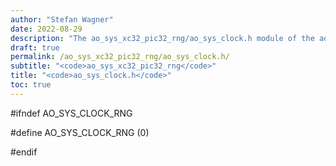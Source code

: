 ```yaml
---
author: "Stefan Wagner"
date: 2022-08-29
description: "The ao_sys_xc32_pic32_rng/ao_sys_clock.h module of the ao real-time operating system."
draft: true
permalink: /ao_sys_xc32_pic32_rng/ao_sys_clock.h/ 
subtitle: "<code>ao_sys_xc32_pic32_rng</code>"
title: "<code>ao_sys_clock.h</code>"
toc: true
---
```


#ifndef AO_SYS_CLOCK_RNG

#define AO_SYS_CLOCK_RNG    (0)

#endif


